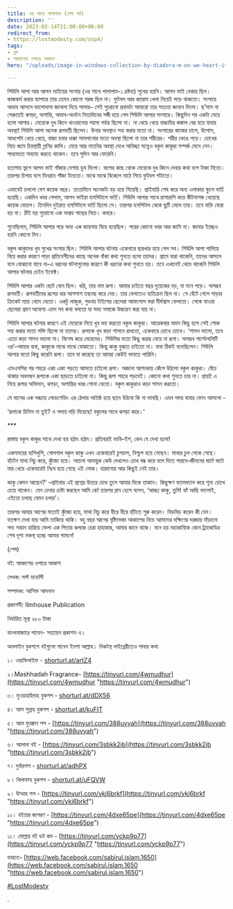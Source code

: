```yaml
---
title: ওর সাথে পালালাম (শেষ পর্ব)
description: ''
date: 2023-02-14T21:00:00+06:00
redirect_from:
- https://lostmodesty.com/osp4/
tags:
- ব্লগ
- আকাশের ওপারে আকাশ
hero: "/uploads/image-in-windows-collection-by-diadora-m-on-we-heart-it.png"

---
```

শিউলি আপা আর আপন ভাইয়ের সংসার (ওর সাথে পালালাম-১ দ্রষ্টব্য) সুখের হয়নি। আপন ভাই বেকার ছিল। কাজকর্ম করার ব্যাপারে তার তেমন কোনো গরজ ছিল না। ফুটবল আর ক্যারাম খেলা নিয়েই পড়ে থাকতো। সংসারে অভাব আসলে ভালোবাসা জানালা দিয়ে পালায়– সেই পুরোনো প্রবাদটা আবারো তার সত্যতা জানান দিলো। ছ’মাস না পেরুতেই ঝগড়া, অশান্তি, অভাব-অনটন নিত্যদিনের সঙ্গী হয়ে গেল শিউলি আপার সংসারে। কিছুদিন পর একটা মেয়ে হলো আপার। মেয়েকে দুধ কিনে খাওয়ানোর পয়সা পর্যন্ত ছিলো না। না খেয়ে খেয়ে বাচ্চাটার কঙ্কাল বের হয়ে যাবার অবস্থা! শিউলি আপা অনেক রূপবতী ছিলেন। উনার অবস্থাও সহ্য করার মতো না। সংসারের কাজের চাপে, উপোস, আধপেটা খেয়ে খেয়ে, বাচ্চা হবার ধাক্কা সামলানোর মতো অবস্থা ছিলো না তার শরীরের। শরীর ভেঙে পড়ে। চোখের নিচে জমে চিরস্থায়ী গ্লানির কালি। মেয়ে আর নাতনির অবস্থা দেখে অনিচ্ছা সত্ত্বেও বকুল কাকুরা সম্পর্ক মেনে নেন। সাধ্যমতো সাহায্য করতে থাকেন। তবে সুদিন আর ফেরেনি।

হতাশায় ভুগে আপন ভাই গাঁজার নেশায় ডুব দিলো। বাপের কাছ থেকে মেয়েকে দুধ কিনে দেবার কথা বলে টাকা নিতো। তারপর চিপায় বসে দিনরাত গাঁজা টানতো। মাঝে মাঝে বিকেলে মাঠে গিয়ে ফুটবল শটাতো।

এভাবেই চললো বেশ কয়েক বছর। ততোদিনে অনেকটা বড় হয়ে গিয়েছি। প্রাইমারি শেষ করে অন্য এলাকার স্কুলে ভর্তি হয়েছি। একদিন খবর পেলাম, আপন ভাইয়া হসপিটালে ভর্তি। শিউলি আপার সাথে রাগারাগি করে কীটনাশক খেয়েছে কয়েক বোতল। তিনদিন দুইরাত হসপিটালে ভর্তি ছিলো সে। তারপর হসপিটাল থেকে ছুটি মেলে তার। তবে বাড়ি ফেরা হয় না। ঠাঁই হয় পুরোনো এক অশ্বত্থ গাছের নিচে। কবরে।

শুনেছিলাম, শিউলি আপার পরে অন্য এক জায়গায় বিয়ে হয়েছিল। পরের কোনো খবর আর জানি না। জানার ইচ্ছেও হয়নি কোনো দিন।

বকুল কাকুদের খুব সুখের সংসার ছিল। শিউলি আপার ঘটনায় একেবারে ছারখার হয়ে গেল সব। শিউলি আপা পালিয়ে বিয়ে করার কারণে পাড়া প্রতিবেশীদের কাছে অনেক বাঁকা কথা শুনতে হলো তাদের। গ্রামে যারা থাকেনি, তাদের আসলে বলে বোঝানো যাবে না–এ ধরনের ঘটনাগুলোর কারণে কী ধরনের কথা শুনতে হয়। তবে এখানেই থেমে থাকেনি শিউলি আপার ঘটনার চেইন ইফেক্ট।

শিউলি আপার একটা ছোট বোন ছিল। ধরি, তার নাম রূপা। আমার চাইতে বছর দুয়েকের বড়, যা মনে পড়ে। অসম্ভব রূপবতী। রূপবতীদের রূপের ধার আশপাশ তছনছ করে দেয়। তার বেলাতেও ব্যতিক্রম ছিল না। সে হেঁটে গেলে পাড়ার ক্রিকেট ম্যাচ থেমে যেতো। একটু লাজুক, গুডবয় টাইপের ছেলেরা আফসোস ভরা দীর্ঘশ্বাস ফেলতো। পেকে যাওয়া ছেলেরা শ্রবণ অযোগ্য এমন সব কথা বলতো যা সভ্য সমাজে উচ্চারণ করা যায় না।

শিউলি আপার ঘটনার কারণে এই মেয়েকে নিয়ে খুব ভয় করতো বকুল কাকুরা। আরেকবার অমন কিছু হলে সেই শোক সহ্য করার মতো শক্তি ছিলো না তাদের। রূপাকে খুব কড়া শাসনে রাখতো, একেবারে চোখে চোখে। ‘শাসন ভালো, তবে এতো কড়া শাসন ভালো না। বিশেষ করে মেয়েদের। শিউলির মতো কিছু করার মেয়ে না রূপা। অসম্ভব পার্সোনালিটি ওর’–আমার বাবা, কাকুকে মাঝে মাঝে বোঝাতো। কিন্তু কাকু বুঝতে চাইতো না। বাবা ঠিকই বলেছিলেন। শিউলি আপার মতো কিছু করেনি রূপা। তবে যা করেছে তা আমরা কেউই ভাবতে পারিনি।

এসএসসির পর শহরে একা একা পড়তে আসতে চাইলো রূপা। অজানা আশংকায় কেঁপে উঠলো বকুল কাকুরা। বেঁচে থাকার অবলম্বন রূপাকে একা ছাড়তে চাইলো না। কিন্তু রূপা শহরে পড়বেই। কোনো কথা শুনতে চায় না। প্রায়ই এ নিয়ে রূপার অভিমান, ঝগড়া, অশান্তির খবর শোনা যেতো। বকুল কাকুরাও কড়া শাসন করতো।

মে মাসের এক সন্ধ্যায় লোডশেডিং এর ঠেলায় অতিষ্ঠ হয়ে ছাদে উঠবো কি না ভাবছি। এমন সময় বাবার ফোন আসলো -

‘রূপাকে চিনিস না তুই? ও গলায় দড়ি দিয়েছে! বকুলের সাথে ঝগড়া করে।‘

\***

রাস্তায় বকুল কাকুর সাথে দেখা হয় হঠাৎ হঠাৎ। প্রতিবারই ভাবি–ইশ, কেন যে দেখা হলো!

একসময়ের হাসিখুশি, গোলগাল বকুল কাকু এখন একেবারেই চুপচাপ, নিশ্চুপ হয়ে গেছেন। মাথার চুল পেকে গেছে। হাঁটেন মাথা নিচু করে, কুঁজো হয়ে। অচেনা আগন্তুক কেউ দেখলেও চোখ বন্ধ করে বলে দিতে পারবে–জীবনের ঘাটে ঘাটে মার খেয়ে একেবারেই নিঃস্ব হয়ে গেছে এই লোক। হারানোর আর কিছুই নেই তার।

কাকু কেমন আছেন?’ –প্রতিবার এই প্রশ্নের উত্তরে চোখ তুলে আমার দিকে তাকান। কিছুক্ষণ ফ্যালফ্যাল করে শূন্য চোখে চেয়ে থাকেন। যেন চেনার চেষ্টা করছেন আমি কে! তারপর ম্লান হেসে বলেন, ‘আচ্ছা কাকু, তুমি! হ্যাঁ আছি ভালোই, এইতো চলছে যেমন চলার’।

তারপর আবার আগের মতোই কুঁজো হয়ে, মাথা নিচু করে ধীরে ধীরে হাঁটতে শুরু করেন। বিড়বিড় করেন কী যেন। যতক্ষণ দেখা যায় আমি তাকিয়ে থাকি। বহু বছর আগের বৃষ্টিভেজা আকাশের নিচে আমাদের দক্ষিণের দরজায় দাঁড়ানো সদ্য সন্তান হারিয়ে ফেলা এক পিতার কলজে চেরা হাহাকার, আমার কানে বাজে। মনে হয় মহাকাব্যিক কোন ট্র্যাজেডির শেষ দৃশ্য মঞ্চস্থ হচ্ছে আমার সামনে!

(শেষ)

বই: আকাশের ওপারে আকাশ

লেখক: লস্ট মডেস্টি

সম্পাদক: আসিফ আদনান

প্রকাশনী: Ilmhouse Publication

নির্ধারিত মূল্য ২৮০ টাকা

বাংলাবাজারে পাবেন- সত্যায়ন প্রকাশন এ।

অনলাইন বুকশপে বইগুলো পাবেন ইনশা আল্লাহ। নিকটস্থ লাইব্রেরীতেও পাবার কথা

১। ওয়াফিলাইফ - [shorturl.at/artZ4](http://shorturl.at/artZ4?fbclid=IwAR1FOFAwcR2ZuFdImy1G5DNUkJCizwnL9Qq0rNJTbX-_3bpxKsysnxH3YiA)

২।Mashhadah Fragrance- [https://tinyurl.com/4wmudhur](https://tinyurl.com/4wmudhur "https://tinyurl.com/4wmudhur")

৩। মুওয়াহহিদাহ বুকশপ - [shorturl.at/dDX56](http://shorturl.at/dDX56?fbclid=IwAR3GANHvzgJdRmlFmI7yyVpOqDJw_p4LTnVOCe0UE5Iptx2cWscsFnjnz2s)

৪। আস সুন্নাহ বুকশপ - [shorturl.at/kuFIT](http://shorturl.at/kuFIT?fbclid=IwAR2314dWuVqvyxByT1Eu-XnnB1-9qLrj3ac1OO9f5kfVNZP-NoMGMvZHu2M)

৫। আল ফুরক্বান শপ - [https://tinyurl.com/388uvyah](https://tinyurl.com/388uvyah "https://tinyurl.com/388uvyah")

৬। আলাদা বই - [https://tinyurl.com/3sbkk2jb](https://tinyurl.com/3sbkk2jb "https://tinyurl.com/3sbkk2jb")

৭। দুর্বারশপ - [shorturl.at/adhPX](https://l.facebook.com/l.php?u=http%3A%2F%2Fshorturl.at%2FadhPX%3Ffbclid%3DIwAR3bmsugAz0yPA8013c0itcOYOBObuDwsMSAh0FBIzt8uUNeu6IJpFc8LgM&h=AT0eWEN6zWVDfK9OKvkowdBzD5TMXQVdPM8IOAm6-kYGPn283QDpNZg5yi5hACXmSCxhYKvjlKQx5_GsR5tVZAxA9wSRph7iM8XBwvcelBLJv-w4vbXo5rJlawj4J7HPz8jE&__tn__=R%5d-R&c%5b0%5d=AT08M3ciVLPBsxqmsJeGMuvmcOP-dl2hjt62lkrL9tX1tdYnJmImcH9eKCIPzU_C4ONP0pKK-9DscZ7iECZsTxGoTjsi_uo6szhBBGkCiSYEzfLxzmUNhyejX7UaCJmU2bGLx5ZYW1ezoG4wHpU4y3ES4NOHXaGNGiCH7v6ZbXdeubr6mXlnX747-vJDDFFMqAk_5BTSBhPefnbprJFEOGy7QRgKVCHOQEO7r8k)

৮। খিলাফাহ বুকশপ - [shorturl.at/uFQVW](https://l.facebook.com/l.php?u=http%3A%2F%2Fshorturl.at%2FuFQVW%3Ffbclid%3DIwAR0_N9IAEtt4COZRq-tyFScYBYkMFcC0E_mKaaQu1zVfUkweAywiNBsNxoU&h=AT01PG6awkQLEdZypk9X5anzsn5CzOcWAVvdZ7UmvOTk8dyHy3V4YiwPlBpr6tqnjVVDD1Wc23JwpXhE5xANpwlTnci7clZvIQrdiKpKhGVm3-IzIp5nNcsxlMIOftABDcF9&__tn__=R%5d-R&c%5b0%5d=AT08M3ciVLPBsxqmsJeGMuvmcOP-dl2hjt62lkrL9tX1tdYnJmImcH9eKCIPzU_C4ONP0pKK-9DscZ7iECZsTxGoTjsi_uo6szhBBGkCiSYEzfLxzmUNhyejX7UaCJmU2bGLx5ZYW1ezoG4wHpU4y3ES4NOHXaGNGiCH7v6ZbXdeubr6mXlnX747-vJDDFFMqAk_5BTSBhPefnbprJFEOGy7QRgKVCHOQEO7r8k)

৯। উম্মাহ শপ - [https://tinyurl.com/ykj6brkf](https://tinyurl.com/ykj6brkf "https://tinyurl.com/ykj6brkf")

১০। বইয়ের জাগরণ - [https://tinyurl.com/4dxe65pe](https://tinyurl.com/4dxe65pe "https://tinyurl.com/4dxe65pe")

১১। মোল্লার বই ডট কম - [https://tinyurl.com/yckp9p77](https://tinyurl.com/yckp9p77 "https://tinyurl.com/yckp9p77")

ভারতে- [https://web.facebook.com/sabirul.islam.1650](https://web.facebook.com/sabirul.islam.1650 "https://web.facebook.com/sabirul.islam.1650")

[#LostModesty](https://www.facebook.com/hashtag/lostmodesty?__cft__%5b0%5d=AZU4AArz-HXzELbD102V21FGwhOjUvSOug781iHnXVesBB3PVDM-EGSMzD0J_f3ePs-kNsht_nzchzDkRNaPwFtFZJaAxwhFszGR9wpWZjaSVMeuNmE_SyBtf9oUlWUiWQyQ-Nn_AGghAoARsLgA5_d0BARRdBbhhxc8Mfm70xEaxA&__tn__=*NK-R)

.
